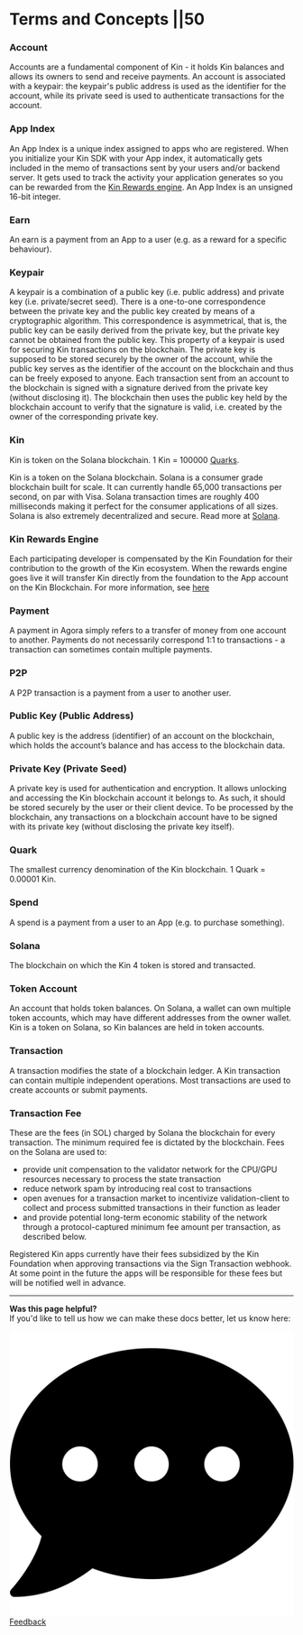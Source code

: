 # Terms and Concepts ||50

### Account

Accounts are a fundamental component of Kin - it holds Kin balances and allows its owners to send and receive payments. An account is associated with a keypair: the keypair's public address is used as the identifier for the account, while its private seed is used to authenticate transactions for the account.

### App Index

An App Index is a unique index assigned to apps who are registered. When you initialize your Kin SDK with your App index, it automatically gets included in the memo of transactions sent by your users and/or backend server. It gets used to track the activity your application generates so you can be rewarded from the [Kin Rewards engine](https://www.kin.org/kre/). An App Index is an unsigned 16-bit integer.


### Earn

An earn is a payment from an App to a user (e.g. as a reward for a specific behaviour).

### Keypair

A keypair is a combination of a public key (i.e. public address) and private key (i.e. private/secret seed). There is a one-to-one correspondence between the private key and the public key created by means of a cryptographic algorithm. This correspondence is asymmetrical, that is, the public key can be easily derived from the private key, but the private key cannot be obtained from the public key. This property of a keypair is used for securing Kin transactions on the blockchain. The private key is supposed to be stored securely by the owner of the account, while the public key serves as the identifier of the account on the blockchain and thus can be freely exposed to anyone. Each transaction sent from an account to the blockchain is signed with a signature derived from the private key (without disclosing it). The blockchain then uses the public key held by the blockchain account to verify that the signature is valid, i.e. created by the owner of the corresponding private key.

### Kin

Kin is token on the Solana blockchain. 1 Kin = 100000 [Quarks](/essentials/terms-and-concepts/#quark).

Kin is a token on the Solana blockchain. Solana is a consumer grade blockchain built for scale. It can currently handle 65,000 transactions per second, on par with Visa. Solana transaction times are roughly 400 milliseconds making it perfect for the consumer applications of all sizes. Solana is also extremely decentralized and secure. Read more at [Solana](http://www.solana.com).

### Kin Rewards Engine

Each participating developer is compensated by the Kin Foundation for their contribution to the growth of the Kin ecosystem. When the rewards engine goes live it will transfer Kin directly from the foundation to the App account on the Kin Blockchain. For more information, see [here](/essentials/kin-rewards-engine/)

### Payment

A payment in Agora simply refers to a transfer of money from one account to another. Payments do not necessarily correspond 1:1 to transactions - a transaction can sometimes contain multiple payments.

### P2P

A P2P transaction is a payment from a user to another user.

### Public Key (Public Address)

A public key is the address (identifier) of an account on the blockchain, which holds the account’s balance and has access to the blockchain data.

### Private Key (Private Seed)

A private key is used for authentication and encryption. It allows unlocking and accessing the Kin blockchain account it belongs to. As such, it should be stored securely by the user or their client device. To be processed by the blockchain, any transactions on a blockchain account have to be signed with its private key (without disclosing the private key itself).

### Quark

The smallest currency denomination of the Kin blockchain. 1 Quark = 0.00001 Kin.

### Spend

A spend is a payment from a user to an App (e.g. to purchase something).

### Solana

The blockchain on which the Kin 4 token is stored and transacted.

### Token Account

An account that holds token balances. On Solana, a wallet can own multiple token accounts, which may have different addresses from the owner wallet. Kin is a token on Solana, so Kin balances are held in token accounts.

### Transaction

A transaction modifies the state of a blockchain ledger. A Kin transaction can contain multiple independent operations. Most transactions are used to create accounts or submit payments.

### Transaction Fee

These are the fees (in SOL) charged by Solana the blockchain for every transaction. The minimum required fee is dictated by the blockchain. Fees on the Solana are used to:

- provide unit compensation to the validator network for the CPU/GPU resources necessary to process the state transaction
- reduce network spam by introducing real cost to transactions
- open avenues for a transaction market to incentivize validation-client to collect and process submitted transactions in their function as leader
- and provide potential long-term economic stability of the network through a protocol-captured minimum fee amount per transaction, as described below.

Registered Kin apps currently have their fees subsidized by the Kin Foundation when approving transactions via the Sign Transaction webhook. At some point in the future the apps will be responsible for these fees but will be notified well in advance.

***
**Was this page helpful?**<br/>
If you'd like to tell us how we can make these docs better, let us know here:

<div class='contacts-index'>
  <a href='https://forms.gle/qhjcDJR59v8RJsaY7' target='_blank'><div class='contact'>
    <img class='contact-icon' alt='Developer' src='../images/comment-dots-solid.svg'>
    <span class='contact-text'>Feedback</span>
  </div></a>
</div>
